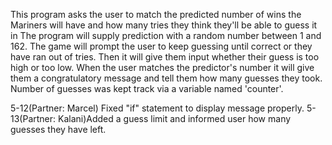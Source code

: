This program asks the user to match the predicted number of wins the Mariners will have and how many tries they think they'll be able to guess it in
The program will supply prediction with a random number between 1 and 162.
The game will prompt the user to keep guessing until correct or they have ran out of tries. Then it will give them input whether their guess is too high or too low.
When the user matches the predictor's number it will give them a congratulatory message and tell them how many guesses they took.
Number of guesses was kept track via a variable named 'counter'.

5-12(Partner: Marcel) Fixed "if" statement to display message properly.
5-13(Partner: Kalani)Added a guess limit and informed user how many guesses they have left.
